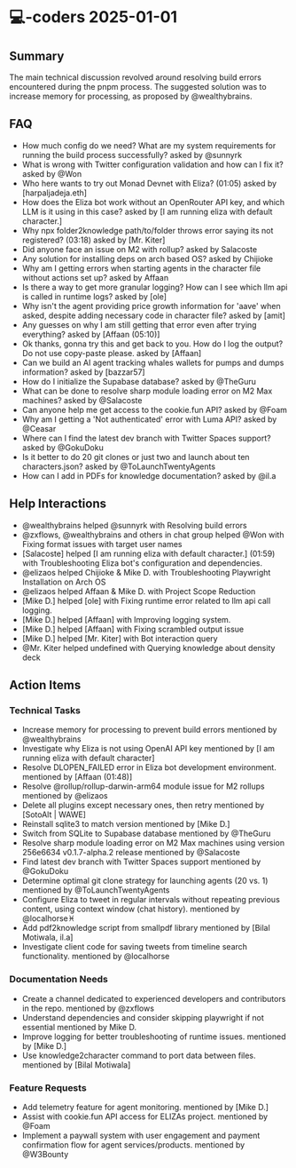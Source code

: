 # 💻-coders 2025-01-01

## Summary
The main technical discussion revolved around resolving build errors encountered during the pnpm process. The suggested solution was to increase memory for processing, as proposed by @wealthybrains.

## FAQ
- How much config do we need? What are my system requirements for running the build process successfully? asked by @sunnyrk
- What is wrong with Twitter configuration validation and how can I fix it? asked by @Won
- Who here wants to try out Monad Devnet with Eliza? (01:05) asked by [harpaljadeja.eth]
- How does the Eliza bot work without an OpenRouter API key, and which LLM is it using in this case? asked by [I am running eliza with default character.]
- Why npx folder2knowledge path/to/folder throws error saying its not registered? (03:18) asked by [Mr. Kiter]
- Did anyone face an issue on M2 with rollup? asked by Salacoste
- Any solution for installing deps on arch based OS? asked by Chijioke
- Why am I getting errors when starting agents in the character file without actions set up? asked by Affaan
- Is there a way to get more granular logging? How can I see which llm api is called in runtime logs? asked by [ole]
- Why isn't the agent providing price growth information for 'aave' when asked, despite adding necessary code in character file? asked by [amit]
- Any guesses on why I am still getting that error even after trying everything? asked by [Affaan (05:10)]
- Ok thanks, gonna try this and get back to you. How do I log the output? Do not use copy-paste please. asked by [Affaan]
- Can we build an AI agent tracking whales wallets for pumps and dumps information? asked by [bazzar57]
- How do I initialize the Supabase database? asked by @TheGuru
- What can be done to resolve sharp module loading error on M2 Max machines? asked by @Salacoste
- Can anyone help me get access to the cookie.fun API? asked by @Foam
- Why am I getting a 'Not authenticated' error with Luma API? asked by @Ceasar
- Where can I find the latest dev branch with Twitter Spaces support? asked by @GokuDoku
- Is it better to do 20 git clones or just two and launch about ten characters.json? asked by @ToLaunchTwentyAgents
- How can I add in PDFs for knowledge documentation? asked by @il.a

## Help Interactions
- @wealthybrains helped @sunnyrk with Resolving build errors
- @zxflows, @wealthybrains and others in chat group helped @Won with Fixing format issues with target user names
- [Salacoste] helped [I am running eliza with default character.] (01:59) with Troubleshooting Eliza bot's configuration and dependencies.
- @elizaos helped Chijioke & Mike D. with Troubleshooting Playwright Installation on Arch OS
- @elizaos helped Affaan & Mike D. with Project Scope Reduction
- [Mike D.] helped [ole] with Fixing runtime error related to llm api call logging.
- [Mike D.] helped [Affaan] with Improving logging system.
- [Mike D.] helped [Affaan] with Fixing scrambled output issue
- [Mike D.] helped [Mr. Kiter] with Bot interaction query
- @Mr. Kiter helped undefined with Querying knowledge about density deck

## Action Items

### Technical Tasks
- Increase memory for processing to prevent build errors mentioned by @wealthybrains
- Investigate why Eliza is not using OpenAI API key mentioned by [I am running eliza with default character]
- Resolve DLOPEN_FAILED error in Eliza bot development environment. mentioned by [Affaan (01:48)]
- Resolve @rollup/rollup-darwin-arm64 module issue for M2 rollups mentioned by @elizaos
- Delete all plugins except necessary ones, then retry mentioned by [SotoAlt | WAWE]
- Reinstall sqlite3 to match version mentioned by [Mike D.]
- Switch from SQLite to Supabase database mentioned by @TheGuru
- Resolve sharp module loading error on M2 Max machines using version 256e6634 v0.1.7-alpha.2 release mentioned by @Salacoste
- Find latest dev branch with Twitter Spaces support mentioned by @GokuDoku
- Determine optimal git clone strategy for launching agents (20 vs. 1) mentioned by @ToLaunchTwentyAgents
- Configure Eliza to tweet in regular intervals without repeating previous content, using context window (chat history). mentioned by @localhorse♓
- Add pdf2knowledge script from smallpdf library mentioned by [Bilal Motiwala, il.a]
- Investigate client code for saving tweets from timeline search functionality. mentioned by @localhorse

### Documentation Needs
- Create a channel dedicated to experienced developers and contributors in the repo. mentioned by @zxflows
- Understand dependencies and consider skipping playwright if not essential mentioned by Mike D.
- Improve logging for better troubleshooting of runtime issues. mentioned by [Mike D.]
- Use knowledge2character command to port data between files. mentioned by [Bilal Motiwala]

### Feature Requests
- Add telemetry feature for agent monitoring. mentioned by [Mike D.]
- Assist with cookie.fun API access for ELIZAs project. mentioned by @Foam
- Implement a paywall system with user engagement and payment confirmation flow for agent services/products. mentioned by @W3Bounty
